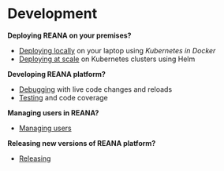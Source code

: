# Development

**Deploying REANA on your premises?**

- [Deploying locally](deploying-locally) on your laptop using _Kubernetes in Docker_
- [Deploying at scale](deploying-at-scale) on Kubernetes clusters using Helm

**Developing REANA platform?**

- [Debugging](debugging) with live code changes and reloads
- [Testing](testing) and code coverage

**Managing users in REANA?**

- [Managing users](managing-users)

**Releasing new versions of REANA platform?**

- [Releasing](releasing)
